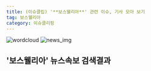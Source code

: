 ```yaml
---
title: (이슈클립) '**보스웰리아**' 관련 이슈, 기사 모아 보기
tag: 보스웰리아
category: 이슈클리핑
---
```

![wordcloud](https://s3.ap-northeast-2.amazonaws.com/lyrics101-wordcloud/2018-09-19-1537307944.png)
![news_img](https://user-images.githubusercontent.com/42597476/44507050-1206f400-a6e4-11e8-8d98-7ffbfebb353f.png)
## **'**보스웰리아**'** 뉴스속보 검색결과

